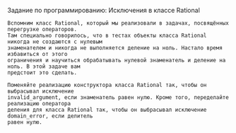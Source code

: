 Задание по программированию: Исключения в классе Rational

	
	Вспомним класс Rational, который мы реализовали в задачах, посвящённых перегрузке операторов. 
	Там специально говорилось, что в тестах объекты класса Rational никогда не создаются с нулевым 
	знаменателем и никогда не выполняется деление на ноль. Настало время избавиться от этого 
	ограничения и научиться обрабатывать нулевой знаменатель и деление на ноль. В этой задаче вам 
	предстоит это сделать.
	
	Поменяйте реализацию конструктора класса Rational так, чтобы он выбрасывал исключение 
	invalid_argument, если знаменатель равен нулю. Кроме того, переделайте реализацию оператора 
	деления для класса Rational так, чтобы он выбрасывал исключение domain_error, если делитель 
	равен нулю.